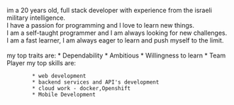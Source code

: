 
im a 20 years old, full stack developer with experience from the israeli military intelligence. <br />
            I have a passion for programming and I love to learn new things.<br />
            I am a self-taught programmer and I am always looking for new challenges.<br />
            I am a fast learner, I am always eager to learn and push myself to the limit.<br /><br/>
            my top traits are:
             * Dependability
             * Ambitious
             * Willingness to learn
             * Team Player
             my top skills are:
          
            * web development
            * backend services and API's development
            * cloud work - docker,Openshift
            * Mobile Development
